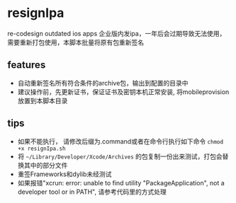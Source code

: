 # resignIpa
re-codesign outdated ios apps
企业版内发ipa，一年后会过期导致无法使用， 需要重新打包使用，本脚本批量将原有包重新签名

## features
- 自动重新签名所有符合条件的archive包，输出到配置的目录中
- 建议操作前，先更新证书，保证证书及密钥本机正常安装, 将mobileprovision放置到本脚本目录

## tips
- 如果不能执行， 请修改后缀为.command或者在命令行执行如下命令 `chmod +x resignIpa.sh`
- 将 `~/Library/Developer/Xcode/Archives` 的包复制一份出来测试，打包会替换其中的部分文件
- 重签Frameworks和dylib未经测试
- 如果报错"xcrun: error: unable to find utility "PackageApplication", not a developer tool or in PATH", 请参考代码里的方式处理
